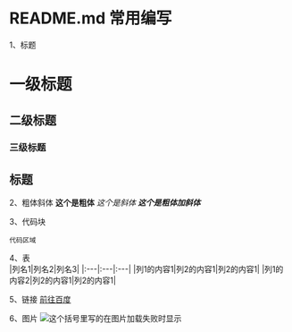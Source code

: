# README.md 常用编写
1、标题
# 一级标题
## 二级标题
### 三级标题

标题
---

2、粗体斜体
**这个是粗体**
*这个是斜体*
***这个是粗体加斜体***


3、代码块
```
代码区域
```

4、表
</br>
|列名1|列名2|列名3|
|:---|:---|:---|
|列1的内容1|列2的内容1|列2的内容1|
|列1的内容2|列2的内容1|列2的内容1|

5、链接
[前往百度](www.baidu.com)

6、图片
![这个括号里写的在图片加载失败时显示](https://image.baidu.com/search/detail?ct=503316480&z=0&ipn=d&word=大镖客2&step_word=&hs=0&pn=3&spn=0&di=51639650840&pi=0&rn=1&tn=baiduimagedetail&is=0%2C0&istype=0&ie=utf-8&oe=utf-8&in=&cl=2&lm=-1&st=undefined&cs=3495573881%2C96646007&os=2454911358%2C430869522&simid=0%2C0&adpicid=0&lpn=0&ln=1411&fr=&fmq=1544583418931_R&fm=&ic=undefined&s=undefined&hd=undefined&latest=undefined&copyright=undefined&se=&sme=&tab=0&width=undefined&height=undefined&face=undefined&ist=&jit=&cg=&bdtype=11&oriquery=&objurl=http%3A%2F%2Fn.sinaimg.cn%2Ffront%2F600%2Fw1920h1080%2F20181023%2FllcW-hmuuiyw4194202.jpg&fromurl=ippr_z2C%24qAzdH3FAzdH3Fh_z%26e3Bftgw_z%26e3Bv54_z%26e3BvgAzdH3Fw6ptvsj_m9nbn0b8dn_80uv81wbkaa8aaiuva_z%26e3Bip4s&gsm=0&rpstart=0&rpnum=0&islist=&querylist=&selected_tags=0)
